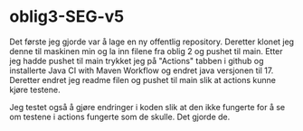 # oblig3-SEG-v5
Det første jeg gjorde var å lage en ny offentlig repository. Deretter klonet jeg denne til maskinen min og la inn filene fra oblig 2 og pushet til main. Etter jeg hadde pushet til main trykket jeg på "Actions" tabben i github og installerte Java CI with Maven Workflow og endret java versjonen til 17. Deretter endret jeg readme filen og pushet til main slik at actions kunne kjøre testene.

Jeg testet også å gjøre endringer i koden slik at den ikke fungerte for å se om testene i actions fungerte som de skulle. Det gjorde de.